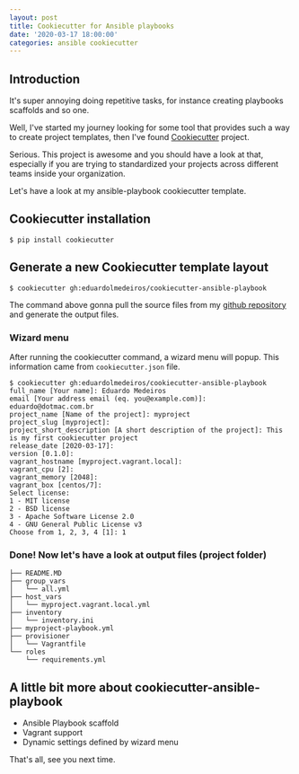 ```yaml
---
layout: post
title: Cookiecutter for Ansible playbooks
date: '2020-03-17 18:00:00'
categories: ansible cookiecutter
---
```


## Introduction

It's super annoying doing repetitive tasks, for instance creating playbooks scaffolds and so one.

Well, I've started my journey looking for some tool that provides such a way to create project templates, then I've found [Cookiecutter](https://cookiecutter.readthedocs.io/) project.

Serious. This project is awesome and you should have a look at that, especially if you are trying to standardized your projects across different teams inside your organization.

Let's have a look at my ansible-playbook cookiecutter template.

## Cookiecutter installation

```shell
$ pip install cookiecutter
```

## Generate a new Cookiecutter template layout

```shell
$ cookiecutter gh:eduardolmedeiros/cookiecutter-ansible-playbook
```

The command above gonna pull the source files from my [github repository](https://github.com/eduardolmedeiros/cookiecutter-ansible-playbook) and generate the output files.

### Wizard menu

After running the cookiecutter command, a wizard menu will popup.
This information came from `cookiecutter.json` file.

```shell
$ cookiecutter gh:eduardolmedeiros/cookiecutter-ansible-playbook
full_name [Your name]: Eduardo Medeiros
email [Your address email (eq. you@example.com)]: eduardo@dotmac.com.br
project_name [Name of the project]: myproject
project_slug [myproject]:
project_short_description [A short description of the project]: This is my first cookiecutter project
release_date [2020-03-17]:
version [0.1.0]:
vagrant_hostname [myproject.vagrant.local]:
vagrant_cpu [2]:
vagrant_memory [2048]:
vagrant_box [centos/7]:
Select license:
1 - MIT license
2 - BSD license
3 - Apache Software License 2.0
4 - GNU General Public License v3
Choose from 1, 2, 3, 4 [1]: 1
```

### Done! Now let's have a look at output files (project folder)

```shell
├── README.MD
├── group_vars
│   └── all.yml
├── host_vars
│   └── myproject.vagrant.local.yml
├── inventory
│   └── inventory.ini
├── myproject-playbook.yml
├── provisioner
│   └── Vagrantfile
└── roles
    └── requirements.yml
```

## A little bit more about cookiecutter-ansible-playbook

* Ansible Playbook scaffold
* Vagrant support
* Dynamic settings defined by wizard menu


That's all, see you next time.